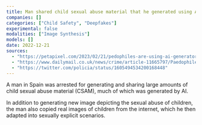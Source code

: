 ```yaml
---
title: Man shared child sexual abuse material that he generated using AI
companies: []
categories: ["Child Safety", "Deepfakes"]
experimental: false
modalities: ["Image Synthesis"]
models: []
date: 2022-12-21
sources:
  - "https://petapixel.com/2023/02/21/pedophiles-are-using-ai-generators-to-create-child-abuse-images/"
  - "https://www.dailymail.co.uk/news/crime/article-11665797/Paedophiles-using-AI-art-generators-create-child-porn.html"
  - "https://twitter.com/policia/status/1605494534200168448"
---
```


A man in Spain was arrested for generating and sharing large amounts of child sexual abuse material (CSAM), much of which was generated by AI.

In addition to generating new image depicting the sexual abuse of children, the man also copied real images of children from the internet, which he then adapted into sexually explicit scenarios.
